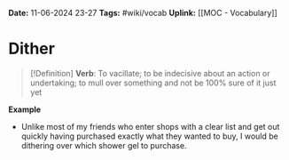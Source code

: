 **Date:** 11-06-2024 23-27
**Tags:** #wiki/vocab 
**Uplink:** [[MOC - Vocabulary]]

# Dither

>[!Definition]
>**Verb**: To vacillate; to be indecisive about an action or undertaking; to mull over something and not be 100% sure of it just yet

**Example**
- Unlike most of my friends who enter shops with a clear list and get out quickly having purchased exactly what they wanted to buy, I would be dithering over which shower gel to purchase.